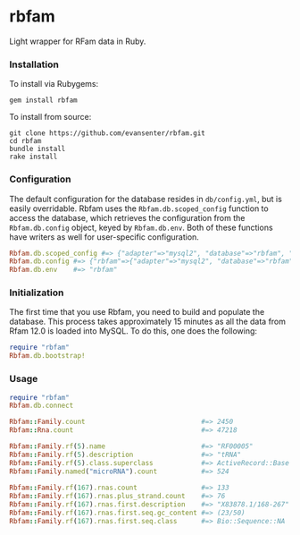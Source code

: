 rbfam
=====

Light wrapper for RFam data in Ruby.

### Installation

To install via Rubygems:

```
gem install rbfam
```

To install from source:

```
git clone https://github.com/evansenter/rbfam.git
cd rbfam
bundle install
rake install
```

### Configuration

The default configuration for the database resides in `db/config.yml`, but is easily overridable. Rbfam uses the `Rbfam.db.scoped_config` function to access the database, which retrieves the configuration from the `Rbfam.db.config` object, keyed by `Rbfam.db.env`. Both of these functions have writers as well for user-specific configuration.

```ruby
Rbfam.db.scoped_config #=> {"adapter"=>"mysql2", "database"=>"rbfam", "username"=>"root", "password"=>nil} 
Rbfam.db.config #=> {"rbfam"=>{"adapter"=>"mysql2", "database"=>"rbfam", "username"=>"root", "password"=>nil}} 
Rbfam.db.env    #=> "rbfam" 
```

### Initialization

The first time that you use Rbfam, you need to build and populate the database. This process takes approximately 15 minutes as all the data from Rfam 12.0 is loaded into MySQL. To do this, one does the following:

```ruby
require "rbfam"
Rbfam.db.bootstrap!
```

### Usage

```ruby
require "rbfam"
Rbfam.db.connect

Rbfam::Family.count                             #=> 2450
Rbfam::Rna.count                                #=> 47218

Rbfam::Family.rf(5).name                        #=> "RF00005" 
Rbfam::Family.rf(5).description                 #=> "tRNA"
Rbfam::Family.rf(5).class.superclass            #=> ActiveRecord::Base 
Rbfam::Family.named("microRNA").count           #=> 524 
 
Rbfam::Family.rf(167).rnas.count                #=> 133
Rbfam::Family.rf(167).rnas.plus_strand.count    #=> 76
Rbfam::Family.rf(167).rnas.first.description    #=> "X83878.1/168-267"
Rbfam::Family.rf(167).rnas.first.seq.gc_content #=> (23/50)
Rbfam::Family.rf(167).rnas.first.seq.class      #=> Bio::Sequence::NA
```
